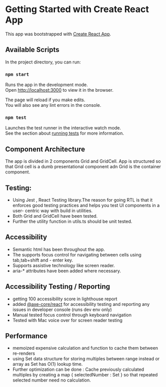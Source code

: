 # Getting Started with Create React App

This app was bootstrapped with [Create React App](https://github.com/facebook/).

## Available Scripts

In the project directory, you can run:

### `npm start`

Runs the app in the development mode.\
Open [http://localhost:3000](http://localhost:3000) to view it in the browser.

The page will reload if you make edits.\
You will also see any lint errors in the console.

### `npm test`

Launches the test runner in the interactive watch mode.\
See the section about [running tests](https://facebook.github.io/create-react-app/docs/running-tests) for more information.

## Component Architecture

The app is divided in 2 components Grid and GridCell.
App is structured so that Grid cell is a dumb presentational component adn Grid is the container component.

## Testing:

 - Using Jest , React Testing library.The reason for going RTL is that it enforces good testing practices and helps you test UI components in a user-  centric way with build in utilities.
 - Both Grid and GridCell have been tested.
 - Further the utility function in utils.ts should be unit tested.

## Accessibility

- Semantic html has been throughout the app.
- The supports focus control for navigating between cells using tab,tab+shift and - enter key.
- Supports assistive technology like screen reader.
- aria-\* attributes have been added where necessary.

## Accessibility Testing / Reporting

- getting 100 accessibility score in lighthouse report
- added [@axe-core/react](https://www.npmjs.com/package/@axe-core/react) for accessibility testing and reporting any issues in developer console (runs dev env only)
- Manual tested focus control through keyboard navigation
- Tested with Mac voice over for screen reader testing

## Performance

- memoized expensive calculation and function to cache them between re-renders
- using Set data structure for storing multiples between range instead or array as Set has O(1) lookup time.
- Further optimization can be done : Cache previously calculated multiples by creating a map { selectedNumber : Set<numbers> } so that repeated selected number need no calculation.
